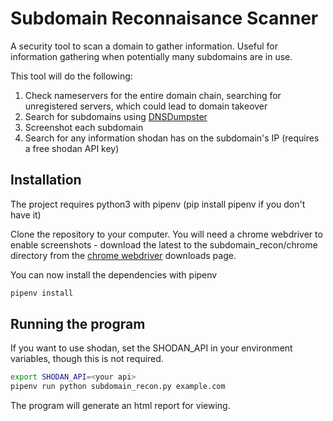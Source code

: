# Subdomain Reconnaisance Scanner
A security tool to scan a domain to gather information. Useful for information gathering when potentially many subdomains are in use.

This tool will do the following:
 1. Check nameservers for the entire domain chain, searching for unregistered servers, which could lead to domain takeover
 2. Search for subdomains using [DNSDumpster](https://dnsdumpster.com/)
 3. Screenshot each subdomain
 4. Search for any information shodan has on the subdomain's IP (requires a free shodan API key)

## Installation
The project requires python3 with pipenv (pip install pipenv if you don't have it)

Clone the repository to your computer. You will need a chrome webdriver to enable screenshots - download the latest to the subdomain_recon/chrome directory from the [chrome webdriver](https://chromedriver.chromium.org/downloads) downloads page.

You can now install the dependencies with pipenv
```bash
pipenv install
```

## Running the program
If you want to use shodan, set the SHODAN_API in your environment variables, though this is not required.

```bash
export SHODAN_API=<your api>
pipenv run python subdomain_recon.py example.com
```

The program will generate an html report for viewing.